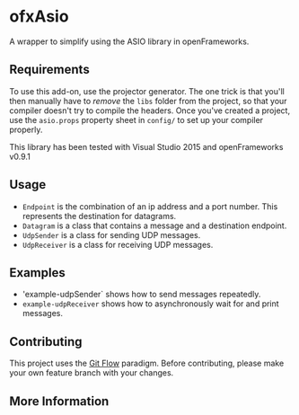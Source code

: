 # ofxAsio

A wrapper to simplify using the ASIO library in openFrameworks.

## Requirements
To use this add-on, use the projector generator.  The one trick is that you'll then manually have to *remove* the `libs` folder from the project, so that your compiler doesn't try to compile the headers.  Once you've created a project, use the `asio.props` property sheet in `config/` to set up your compiler properly.

This library has been tested with Visual Studio 2015 and openFrameworks v0.9.1

## Usage
* `Endpoint` is the combination of an ip address and a port number.  This represents the destination for datagrams.
* `Datagram` is a class that contains a message and a destination endpoint.
* `UdpSender` is a class for sending UDP messages.
* `UdpReceiver` is a class for receiving UDP messages.

## Examples
* 'example-udpSender` shows how to send messages repeatedly.
* `example-udpReceiver` shows how to asynchronously wait for and print messages.

## Contributing
This project uses the [Git Flow](http://nvie.com/posts/a-successful-git-branching-model/) paradigm.  Before contributing, please make your own feature branch with your changes.

## More Information